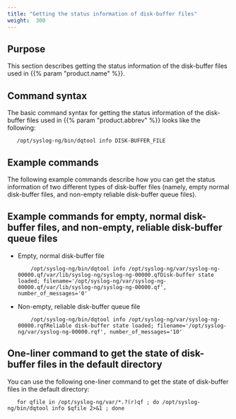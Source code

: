 ```yaml
---
title: "Getting the status information of disk-buffer files"
weight:  300
---
```

<!-- DISCLAIMER: This file is based on the syslog-ng Open Source Edition documentation https://github.com/balabit/syslog-ng-ose-guides/commit/2f4a52ee61d1ea9ad27cb4f3168b95408fddfdf2 and is used under the terms of The syslog-ng Open Source Edition Documentation License. The file has been modified by Axoflow. -->

## Purpose

This section describes getting the status information of the disk-buffer files used in {{% param "product.name" %}}.


## Command syntax

The basic command syntax for getting the status information of the disk-buffer files used in {{% param "product.abbrev" %}} looks like the following:

```shell
   /opt/syslog-ng/bin/dqtool info DISK-BUFFER_FILE
```



## Example commands

The following example commands describe how you can get the status information of two different types of disk-buffer files (namely, empty normal disk-buffer files, and non-empty reliable disk-buffer queue files).


## Example commands for empty, normal disk-buffer files, and non-empty, reliable disk-buffer queue files

  - Empty, normal disk-buffer file
    
    ```shell
        /opt/syslog-ng/bin/dqtool info /opt/syslog-ng/var/syslog-ng-00000.qf/var/lib/syslog-ng/syslog-ng-00000.qfDisk-buffer state loaded; filename='/opt/syslog-ng/var/syslog-ng-00000.qf/var/lib/syslog-ng/syslog-ng-00000.qf', number_of_messages='0'
    
    ```

  - Non-empty, reliable disk-buffer queue file
    
    ```shell
        /opt/syslog-ng/bin/dqtool info /opt/syslog-ng/var/syslog-ng-00000.rqfReliable disk-buffer state loaded; filename='/opt/syslog-ng/var/syslog-ng-00000.rqf', number_of_messages='10'
    
    ```




## One-liner command to get the state of disk-buffer files in the default directory

You can use the following one-liner command to get the state of disk-buffer files in the default directory:

```shell
   for qfile in /opt/syslog-ng/var/*.?(r)qf ; do /opt/syslog-ng/bin/dqtool info $qfile 2>&1 ; done
```

